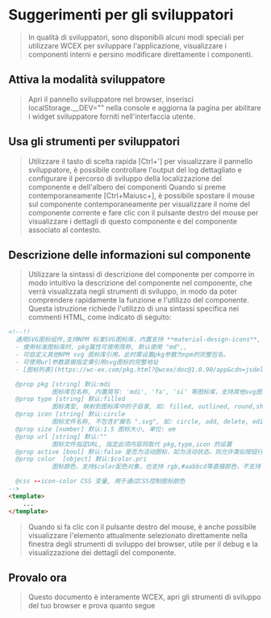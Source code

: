 <!--DESC: {icon:{name:"attractions",pkg:"mdi",type:"filled"},id:4} -->
# Suggerimenti per gli sviluppatori
> In qualità di sviluppatori, sono disponibili alcuni modi speciali per utilizzare WCEX per sviluppare l'applicazione, visualizzare i componenti interni e persino modificare direttamente i componenti.

## Attiva la modalità sviluppatore
> Apri il pannello sviluppatore nel browser, inserisci localStorage.__DEV="" nella console e aggiorna la pagina per abilitare i widget sviluppatore forniti nell'interfaccia utente.

## Usa gli strumenti per sviluppatori
> Utilizzare il tasto di scelta rapida [Ctrl+'] per visualizzare il pannello sviluppatore, è possibile controllare l'output del log dettagliato e configurare il percorso di sviluppo della localizzazione del componente e dell'albero dei componenti
> Quando si preme contemporaneamente [Ctrl+Maiusc+], è possibile spostare il mouse sul componente contemporaneamente per visualizzare il nome del componente corrente e fare clic con il pulsante destro del mouse per visualizzare i dettagli di questo componente e del componente associato al contesto.

## Descrizione delle informazioni sul componente
> Utilizzare la sintassi di descrizione del componente per comporre in modo intuitivo la descrizione del componente nel componente, che verrà visualizzata negli strumenti di sviluppo, in modo da poter comprendere rapidamente la funzione e l'utilizzo del componente.
> Questa istruzione richiede l'utilizzo di una sintassi specifica nei commenti HTML, come indicato di seguito:
```html
<!--!!
  通用SVG图标组件,支持NPM 标准SVG图标库，内置支持 **material-design-icons**, **fortawesome**, **svg-icons**,
  - 使用标准图标库时, pkg属性可使用简称, 默认使用 "md",,
  - 可自定义其他NPM svg 图标库引用，此时需设置pkg参数为npm的完整包名。
  - 可使用url参数直接指定需引用svg图标的完整地址  
  - [图标列表](https://wc-ex.com/pkg.html?@wcex/doc@1.0.90/app&cdn=jsdelivr&lang=cn#wcex-doc.doc%3Furl%3D%E6%89%A9%E5%B1%95%2F02-%E5%9B%BE%E6%A0%87%E5%BA%93.md%26lang%3Dcn)

  @prop pkg [string] 默认:mdi
            图标库包名称, 内置简写: 'mdi', 'fa', 'si' 等图标库，支持其他svg图标库
  @prop type [string] 默认:filled
            图标类型, 映射到图标库中的子目录, 如: filled, outlined, round,sharp,two-tone
  @prop icon [string] 默认:circle
            图标文件名称, 不包含扩展名 ".svg", 如: circle, add, delete, edit, search, home, user, ...
  @prop size [number] 默认:1.5 图标大小, 单位: em
  @prop url [string] 默认:""
            图标文件指定URL, 指定此项内容将取代 pkg,type,icon 的设置
  @prop active [bool] 默认:false 是否为活动图标，如为活动状态，则允许类似按钮行为，并发送点击事件
  @prop color  [object] 默认:$color.pri
            图标颜色，支持$color配色对象，也支持 rgb,#aabbcd等直接颜色，不支持 "red,green"等名称色.

  @css --icon-color CSS 变量, 用于通过CSS控制图标颜色
-->
<template>
    ...
</template>

```
> Quando si fa clic con il pulsante destro del mouse, è anche possibile visualizzare l'elemento attualmente selezionato direttamente nella finestra degli strumenti di sviluppo del browser, utile per il debug e la visualizzazione dei dettagli del componente.

## Provalo ora
> Questo documento è interamente WCEX, apri gli strumenti di sviluppo del tuo browser e prova quanto segue
